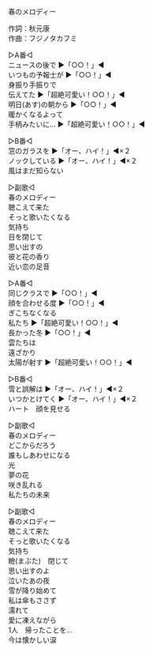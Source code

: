春のメロディー  
  
作詞：秋元康  
作曲：フジノタカフミ  
  
▷A番◁  
ニュースの後で ▶「○○！」◀   
いつもの予報士が ▶「○○！」◀   
身振り手振りで  
伝えてた ▶「超絶可愛い！○○！」◀   
明日(あす)の朝から ▶「○○！」◀   
暖かくなるよって   
手柄みたいに… ▶「超絶可愛い！○○！」◀   
  
▷B番◁  
窓のガラスを ▶「オー、ハイ！」◀×２   
ノックしている ▶「オー、ハイ！」◀×２   
風はまだ知らない  
  
▷副歌◁  
春のメロディー  
聴こえて来た  
そっと歌いたくなる  
気持ち  
目を閉じて  
思い出すの  
彼と花の香り  
近い恋の足音  
  
▷A番◁  
同じクラスで ▶「○○！」◀   
顔を合わせる度 ▶「○○！」◀   
ぎこちなくなる  
私たち ▶「超絶可愛い！○○！」◀   
長かった冬 ▶「○○！」◀   
雲たちは  
遠ざかり  
太陽が射す ▶「超絶可愛い！○○！」◀   
  
▷B番◁  
雪と誤解は ▶「オー、ハイ！」◀×２   
いつかとけてく ▶「オー、ハイ！」◀×２   
ハート　顔を見せる  
  
▷副歌◁  
春のメロディー  
どこからだろう  
誰もしあわせになる  
光  
夢の花  
咲き乱れる  
私たちの未来  
  
▷副歌◁  
春のメロディー  
聴こえて来た  
そっと歌いたくなる  
気持ち  
瞼(まぶた)　閉じて  
思い出すのよ  
泣いたあの夜  
雪が降り始めて  
私は傘もささず  
濡れて  
愛に凍えながら  
1人　帰ったことを…  
今は懐かしい涙  
